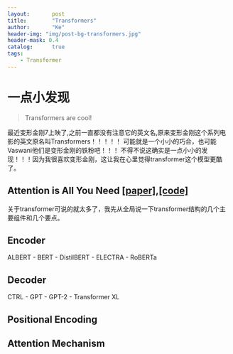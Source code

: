 ```yaml
---
layout:       post
title:        "Transformers"
author:       "Ke"
header-img: "img/post-bg-transformers.jpg"
header-mask: 0.4
catalog:      true
tags:
    - Transformer
---
```


# 一点小发现

>Transformers are cool!

最近变形金刚7上映了,之前一直都没有注意它的英文名,原来变形金刚这个系列电影的英文原名叫Transformers！！！！！
可能就是一个小小的巧合，也可能Vaswani他们是变形金刚的铁粉吧！！！
不得不说这确实是一点小小的发现！！！因为我很喜欢变形金刚，这让我在心里觉得transformer这个模型更酷了。

## Attention is All You Need [[paper]](https://arxiv.org/abs/1706.03762),[[code]](https://github.com/tensorflow/tensor2tensor/blob/master/tensor2tensor/models/transformer.py)

关于transformer可说的就太多了，我先从全局说一下transformer结构的几个主要组件和几个要点。

## Encoder

ALBERT - BERT - DistilBERT - ELECTRA - RoBERTa

## Decoder

CTRL - GPT - GPT-2 - Transformer XL

## Positional Encoding

## Attention Mechanism

